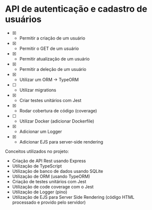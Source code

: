 # API de autenticação e cadastro de usuários

- [x] - Permitir a criação de um usuário
- [x] - Permitir o GET de um usuário
- [x] - Permitir atualização de um usuário
- [x] - Permitir a deleção de um usuário
- [x] - Utilizar um ORM -> TypeORM
- [ ] - Utilizar migrations
- [x] - Criar testes unitários com Jest
- [x] - Rodar cobertura de código (coverage)
- [ ] - Utilizar Docker (adicionar Dockerfile)
- [x] - Adicionar um Logger
- [x] - Adicionar EJS para server-side rendering

Conceitos utilizados no projeto:

- Criação de API Rest usando Express
- Utilização de TypeScript
- Utilização de banco de dados usando SQLite
- Utilização de ORM (usando TypeORM)
- Criação de testes unitários com Jest
- Utilização de code coverage com o Jest
- Utilização de Logger (pino)
- Utilização de EJS para Server Side Rendering (código HTML processado e provido pelo servidor)
